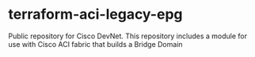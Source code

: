 # terraform-aci-legacy-epg
Public repository for Cisco DevNet.  This repository includes a module for use with Cisco ACI fabric that builds a Bridge Domain

